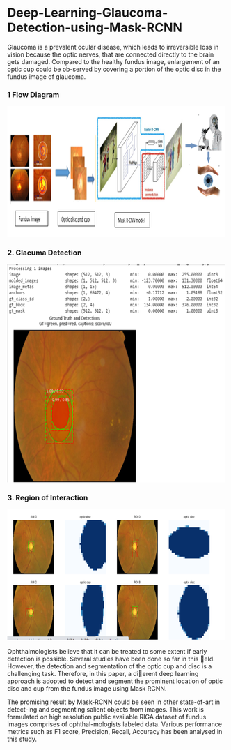 # Deep-Learning-Glaucoma-Detection-using-Mask-RCNN


Glaucoma is a prevalent ocular disease, which leads to irreversible loss in vision because the optic nerves, that are connected directly to the brain gets damaged. 
Compared to the healthy fundus image, enlargement of an optic cup could be ob-served by covering a portion of the optic disc in the fundus image of glaucoma.

### 1 Flow Diagram 
<img src="Images/Flow_diagram.PNG" width="500" height="300">

### 2. Glacuma Detection 
<img src="Images/detecte_cup_disc.PNG" width="500" height="500">

### 3. Region of Interaction 
<img src="Images/ROI_optic_cupanddisc.PNG" width="500" height="300">



Ophthalmologists believe that it can be treated to some extent if early detection is possible. Several studies have been done so far in this eld. However, the detection
and segmentation of the optic cup and disc is a challenging task. Therefore, in this paper, a dierent deep learning approach is adopted to detect and segment the
prominent location of optic disc and cup from the fundus image using Mask RCNN.

The promising result by Mask-RCNN could be seen in other state-of-art in detect-ing and segmenting salient objects from images. This work is formulated on high
resolution public available RIGA dataset of fundus images comprises of ophthal-mologists labeled data. Various performance metrics such as F1 score, Precision,
Recall, Accuracy has been analysed in this study.
